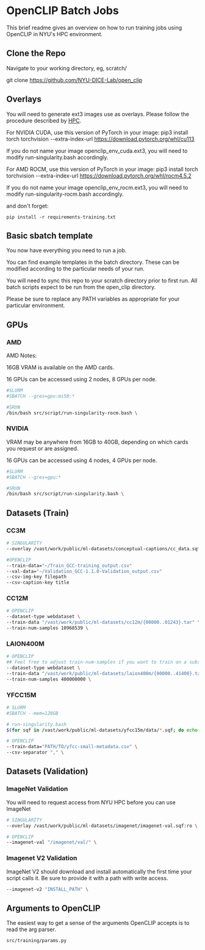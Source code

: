 # OpenCLIP Batch Jobs

This brief readme gives an overview on how to run training jobs using OpenCLIP in NYU's HPC environment.

## Clone the Repo

Navigate to your working directory, eg, scratch/<USERNAME>

git clone https://github.com/NYU-DICE-Lab/open_clip

## Overlays

You will need to generate ext3 images use as overlays. Please follow the procedure described by [HPC](https://sites.google.com/nyu.edu/nyu-hpc/hpc-systems/greene/software/singularity-with-miniconda).

For NVIDIA CUDA, use this version of PyTorch in your image: pip3 install torch torchvision --extra-index-url https://download.pytorch.org/whl/cu113

If you do not name your image openclip_env_cuda.ext3, you will need to modify run-singularity.bash accordingly.

For AMD ROCM, use this version of PyTorch in your image: pip3 install torch torchvision --extra-index-url https://download.pytorch.org/whl/rocm4.5.2

If you do not name your image openclip_env_rocm.ext3, you will need to modify run-singularity-rocm.bash accordingly.

and don't forget:

```
pip install -r requirements-training.txt
```

## Basic sbatch template

You now have everything you need to run a job.

You can find example templates in the batch directory. These can be modified according to the particular needs of your run.

You will need to sync this repo to your scratch directory prior to first run. All batch scripts expect to be run from the open_clip directory.

Please be sure to replace any PATH variables as appropriate for your particular environment.

## GPUs

### AMD

AMD Notes:

16GB VRAM is available on the AMD cards.

16 GPUs can be accessed using 2 nodes, 8 GPUs per node.

```bash
#SLURM
#SBATCH --gres=gpu:mi50:*

#SRUN
/bin/bash src/script/run-singularity-rocm.bash \
```

### NVIDIA

VRAM may be anywhere from 16GB to 40GB, depending on which cards you request or are assigned.

16 GPUs can be accessed using 4 nodes, 4 GPUs per node.

```bash
#SLURM
#SBATCH --gres=gpu:*

#SRUN
/bin/bash src/script/run-singularity.bash \
```

## Datasets (Train)

### CC3M

```bash
# SINGULARITY
--overlay /vast/work/public/ml-datasets/conceptual-captions/cc_data.sqf:ro

#OPENCLIP
--train-data="~/Train_GCC-training_output.csv"      
--val-data="~/Validation_GCC-1.1.0-Validation_output.csv"   
--csv-img-key filepath     
--csv-caption-key title
```

### CC12M

```bash
# OPENCLIP
--dataset-type webdataset \
--train-data "/vast/work/public/ml-datasets/cc12m/{00000..01243}.tar" \
--train-num-samples 10968539 \
```

### LAION400M

```bash
# OPENCLIP
## Feel free to adjust train-num-samples if you want to train on a subset of LAION
--dataset-type webdataset \
--train-data "/vast/work/public/ml-datasets/laion400m/{00000..41400}.tar" \
--train-num-samples 400000000 \
```

### YFCC15M

```bash
# SLURM
#SBATCH --mem=128GB

# run-singularity.bash
$(for sqf in /vast/work/public/ml-datasets/yfcc15m/data/*.sqf; do echo "--overlay $sqf:ro"; done) \

# OPENCLIP
--train-data="PATH/TO/yfcc-small-metadata.csv" \
--csv-separator "," \
```

## Datasets (Validation)

### ImageNet Validation

You will need to request access from NYU HPC before you can use ImageNet

```bash
# SINGULARITY
--overlay /vast/work/public/ml-datasets/imagenet/imagenet-val.sqf:ro \

# OPENCLIP
--imagenet-val "/imagenet/val/" \
```

### Imagenet V2 Validation

ImageNet V2 should download and install automatically the first time your script calls it. Be sure to provide it with a path with write access.

```bash
--imagenet-v2 "INSTALL_PATH" \
```

## Arguments to OpenCLIP

The easiest way to get a sense of the arguments OpenCLIP accepts is to read the arg parser.

```
src/training/params.py
```